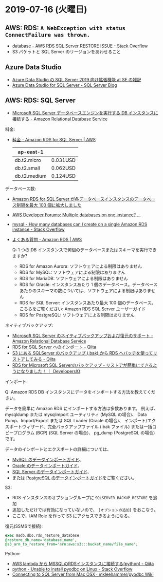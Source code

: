 # 2019-07-16 (火曜日)

## AWS: RDS: `A WebException with status ConnectFailure was thrown.`

- [database - AWS RDS SQL Server RESTORE ISSUE - Stack Overflow](https://stackoverflow.com/questions/46568159/aws-rds-sql-server-restore-issue)
- S3 バケットと SQL Server のリージョンをあわせること

## Azure Data Studio

- [Azure Data Studio の SQL Server 2019 向け拡張機能 at SE の雑記](https://blog.engineer-memo.com/2018/09/30/azure-data-studio-%E3%81%AE-sql-server-2019-%E5%90%91%E3%81%91%E6%8B%A1%E5%BC%B5%E6%A9%9F%E8%83%BD/)
- [Azure Data Studio for SQL Server - SQL Server Blog](https://cloudblogs.microsoft.com/sqlserver/2018/09/25/azure-data-studio-for-sql-server/)

## AWS: RDS: SQL Server

- [Microsoft SQL Server データベースエンジンを実行する DB インスタンスに接続する - Amazon Relational Database Service](https://docs.aws.amazon.com/ja_jp/AmazonRDS/latest/UserGuide/USER_ConnectToMicrosoftSQLServerInstance.html)

料金:

- [料金 - Amazon RDS for SQL Server | AWS](https://aws.amazon.com/jp/rds/sqlserver/pricing/)

    | ap-east-1     |          |
    | ------------- | -------- |
    | db.t2.micro	| 0.031USD |
    | db.t2.small	| 0.062USD | 
    | db.t2.medium	| 0.124USD |

データベース数:

- [Amazon RDS for SQL Server が各データベースインスタンスのデータベース制限を最大 100 個に拡大しました](https://aws.amazon.com/jp/about-aws/whats-new/2019/05/amazon_rds_for_sql_server_increases/)
- [AWS Developer Forums: Multiple databases on one instance? ...](https://forums.aws.amazon.com/thread.jspa?messageID=771296)
- [mysql - How many databases can I create on a single Amazon RDS instance - Stack Overflow](https://stackoverflow.com/questions/16328807/how-many-databases-can-i-create-on-a-single-amazon-rds-instance)
- [よくある質問 - Amazon RDS | AWS](https://aws.amazon.com/jp/rds/faqs/#2)

    Q: 1 つの DB インスタンスで何個のデータベースまたはスキーマを実行できますか?

    - RDS for Amazon Aurora: ソフトウェアによる制限はありません
    - RDS for MySQL: ソフトウェアによる制限はありません
    - RDS for MariaDB: ソフトウェアによる制限はありません
    - RDS for Oracle: インスタンスあたり 1 個のデータベース。データベースあたりのスキーマの数については、ソフトウェアによる制限はありません
    - RDS for SQL Server: インスタンスあたり最大 100 個のデータベース。こちらをご覧ください: Amazon RDS SQL Server ユーザーガイド
    - RDS for PostgreSQL: ソフトウェアによる制限はありません

ネイティブバックアップ:

- [Microsoft SQL Server のネイティブバックアップおよび復元のサポート - Amazon Relational Database Service](https://docs.aws.amazon.com/ja_jp/AmazonRDS/latest/UserGuide/Appendix.SQLServer.Options.BackupRestore.html)
- [RDS for SQL Server へのインポート - Qiita](https://qiita.com/nis_nagaid_1984/items/99870c7a6e9ea5b777a4)
- [S3 にある SQLServer のバックアップ (.bak) から RDS へバッチを使ってリストアしてみる - Qiita](https://qiita.com/kusokamayarou/items/6eee9b8d0bb36820b35b)
- [RDS for Microsoft SQL Serverのバックアップ・リストアが簡単にできるようになりました！ ｜ DevelopersIO](https://dev.classmethod.jp/cloud/aws/import-export-mssql-by-s3-bak-file/)

インポート:

Q: Amazon RDS DB インスタンスにデータをインポートする方法を教えてください。

データを簡単に Amazon RDS にインポートする方法は多数あります。
例えば、mysqldump または mysqlimport ユーティリティ (MySQL の場合)、
Data Pump、Import/Export または SQL Loader (Oracle の場合)、
インポート/エクスポートウィザード、完全バックアップファイル (.bak ファイル) 
または一括コピープログラム (BCP) (SQL Server の場合)、
pg_dump (PostgreSQL の場合) です。

データのインポートとエクスポートの詳細については、
- [MySQL のデータインポートガイド](https://docs.aws.amazon.com/ja_jp/AmazonRDS/latest/UserGuide/MySQL.Procedural.Importing.html)、
- [Oracle のデータインポートガイド](https://docs.aws.amazon.com/AmazonRDS/latest/UserGuide/Oracle.Procedural.Importing.html)、
- [SQL Server のデータインポートガイド](https://docs.aws.amazon.com/AmazonRDS/latest/UserGuide/SQLServer.Procedural.Importing.html)、
- または [PostgreSQL のデータインポートガイド](https://docs.aws.amazon.com/AmazonRDS/latest/UserGuide/PostgreSQL.Procedural.Importing.html)をご覧ください。

S3:

- RDS インスタンスのオプショングループに `SQLSERVER_BACKUP_RESTORE` を追加
- 追加しただけでは有効になっていないので、 `[オプションの追加]` をおこなう。
- ここで、IAM Role を作って S3 にアクセスできるようになる。

復元(SSMSで接続):

~~~sql
exec msdb.dbo.rds_restore_database
@restore_db_name='database_name',
@s3_arn_to_restore_from='arn:aws:s3:::bucket_name/file_name';
~~~

Python:

- [AWS lambda から MSSQLのRDSインスタンスに接続する(python) - Qiita](https://qiita.com/haruharuharuby/items/4d946d0bb825ad925d93)
- [python - Unable to install pyodbc on Linux - Stack Overflow](https://stackoverflow.com/questions/2960339/unable-to-install-pyodbc-on-linux)
- [Connecting to SQL Server from Mac OSX · mkleehammer/pyodbc Wiki](https://github.com/mkleehammer/pyodbc/wiki/Connecting-to-SQL-Server-from-Mac-OSX)
